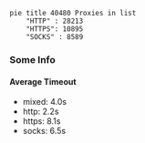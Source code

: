 
```mermaid
pie title 40480 Proxies in list
    "HTTP" : 28213
    "HTTPS": 10895
    "SOCKS" : 8589
```

### Some Info
#### Average Timeout

- mixed: 4.0s
- http: 2.2s
- https: 8.1s
- socks: 6.5s
